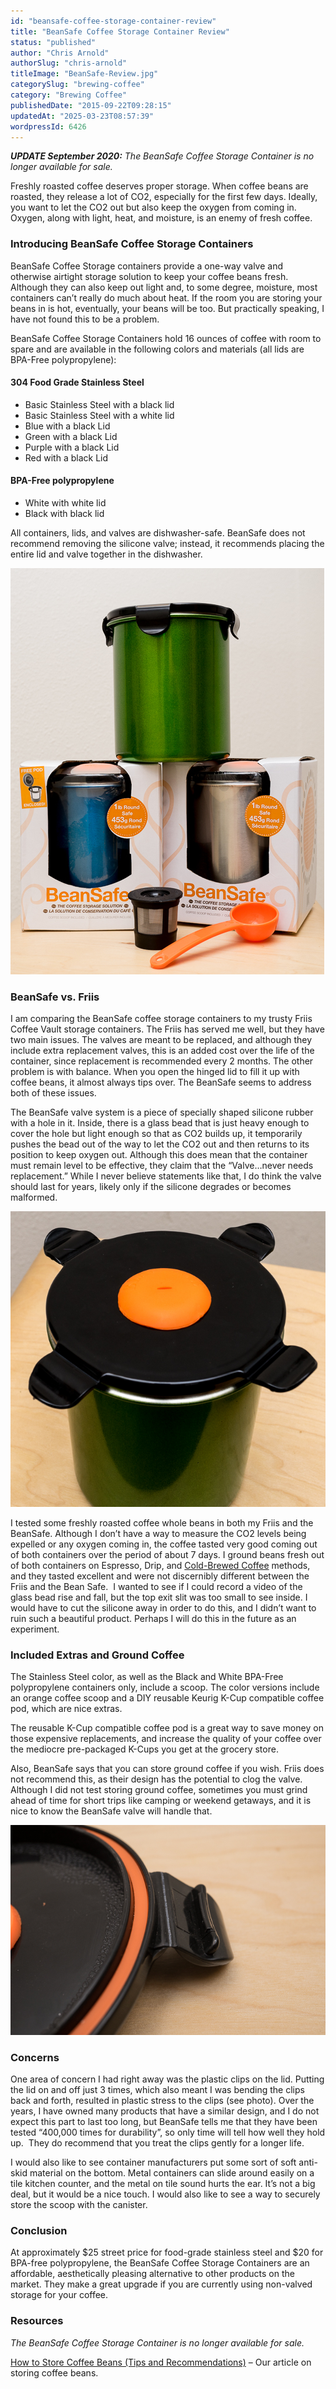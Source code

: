 ```yaml
---
id: "beansafe-coffee-storage-container-review"
title: "BeanSafe Coffee Storage Container Review"
status: "published"
author: "Chris Arnold"
authorSlug: "chris-arnold"
titleImage: "BeanSafe-Review.jpg"
categorySlug: "brewing-coffee"
category: "Brewing Coffee"
publishedDate: "2015-09-22T09:28:15"
updatedAt: "2025-03-23T08:57:39"
wordpressId: 6426
---
```


***UPDATE September 2020:** The BeanSafe Coffee Storage Container is no longer available for sale.*

Freshly roasted coffee deserves proper storage. When coffee beans are roasted, they release a lot of CO2, especially for the first few days. Ideally, you want to let the CO2 out but also keep the oxygen from coming in. Oxygen, along with light, heat, and moisture, is an enemy of fresh coffee.

### Introducing BeanSafe Coffee Storage Containers

BeanSafe Coffee Storage containers provide a one-way valve and otherwise airtight storage solution to keep your coffee beans fresh. Although they can also keep out light and, to some degree, moisture, most containers can’t really do much about heat. If the room you are storing your beans in is hot, eventually, your beans will be too. But practically speaking, I have not found this to be a problem.

BeanSafe Coffee Storage Containers hold 16 ounces of coffee with room to spare and are available in the following colors and materials (all lids are BPA-Free polypropylene):

#### 304 Food Grade Stainless Steel

-   Basic Stainless Steel with a black lid
-   Basic Stainless Steel with a white lid
-   Blue with a black Lid
-   Green with a black Lid
-   Purple with a black Lid
-   Red with a black Lid

#### BPA-Free polypropylene

-   White with white lid
-   Black with black lid

All containers, lids, and valves are dishwasher-safe. BeanSafe does not recommend removing the silicone valve; instead, it recommends placing the entire lid and valve together in the dishwasher.

![BeanSafe Coffee Storage](DSC01206.jpg)

### BeanSafe vs. Friis

I am comparing the BeanSafe coffee storage containers to my trusty Friis Coffee Vault storage containers. The Friis has served me well, but they have two main issues. The valves are meant to be replaced, and although they include extra replacement valves, this is an added cost over the life of the container, since replacement is recommended every 2 months. The other problem is with balance. When you open the hinged lid to fill it up with coffee beans, it almost always tips over. The BeanSafe seems to address both of these issues.

The BeanSafe valve system is a piece of specially shaped silicone rubber with a hole in it. Inside, there is a glass bead that is just heavy enough to cover the hole but light enough so that as CO2 builds up, it temporarily pushes the bead out of the way to let the CO2 out and then returns to its position to keep oxygen out. Although this does mean that the container must remain level to be effective, they claim that the “Valve…never needs replacement.” While I never believe statements like that, I do think the valve should last for years, likely only if the silicone degrades or becomes malformed.

![BeanSafe Coffee Storage](DSC01214.jpg)

I tested some freshly roasted coffee whole beans in both my Friis and the BeanSafe. Although I don’t have a way to measure the CO2 levels being expelled or any oxygen coming in, the coffee tasted very good coming out of both containers over the period of about 7 days. I ground beans fresh out of both containers on Espresso, Drip, and [Cold-Brewed Coffee](/cold-brew-coffee-is-not-rocket-science/) methods, and they tasted excellent and were not discernibly different between the Friis and the Bean Safe.  I wanted to see if I could record a video of the glass bead rise and fall, but the top exit slit was too small to see inside. I would have to cut the silicone away in order to do this, and I didn’t want to ruin such a beautiful product. Perhaps I will do this in the future as an experiment.

### Included Extras and Ground Coffee

The Stainless Steel color, as well as the Black and White BPA-Free polypropylene containers only, include a scoop. The color versions include an orange coffee scoop and a DIY reusable Keurig K-Cup compatible coffee pod, which are nice extras.

The reusable K-Cup compatible coffee pod is a great way to save money on those expensive replacements, and increase the quality of your coffee over the mediocre pre-packaged K-Cups you get at the grocery store.

Also, BeanSafe says that you can store ground coffee if you wish. Friis does not recommend this, as their design has the potential to clog the valve. Although I did not test storing ground coffee, sometimes you must grind ahead of time for short trips like camping or weekend getaways, and it is nice to know the BeanSafe valve will handle that.

![BeanSafe Coffee Storage Lid](DSC01215.jpg)

### Concerns

One area of concern I had right away was the plastic clips on the lid. Putting the lid on and off just 3 times, which also meant I was bending the clips back and forth, resulted in plastic stress to the clips (see photo). Over the years, I have owned many products that have a similar design, and I do not expect this part to last too long, but BeanSafe tells me that they have been tested “400,000 times for durability”, so only time will tell how well they hold up.  They do recommend that you treat the clips gently for a longer life.

I would also like to see container manufacturers put some sort of soft anti-skid material on the bottom. Metal containers can slide around easily on a tile kitchen counter, and the metal on tile sound hurts the ear. It’s not a big deal, but it would be a nice touch. I would also like to see a way to securely store the scoop with the canister.

### Conclusion

At approximately $25 street price for food-grade stainless steel and $20 for BPA-free polypropylene, the BeanSafe Coffee Storage Containers are an affordable, aesthetically pleasing alternative to other products on the market. They make a great upgrade if you are currently using non-valved storage for your coffee.

### Resources

*The BeanSafe Coffee Storage Container is no longer available for sale.*

[How to Store Coffee Beans (Tips and Recommendations)](/how-to-store-coffee-beans-tips-and-recommendations/) – Our article on storing coffee beans.
